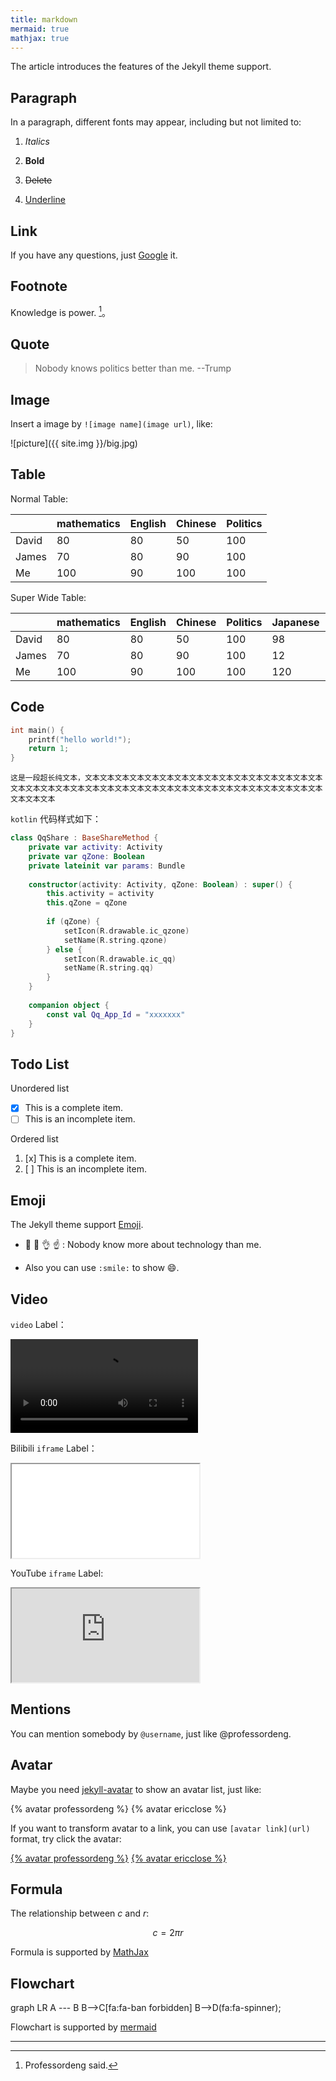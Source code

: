 ```yaml
---
title: markdown
mermaid: true
mathjax: true
---
```


The article introduces the features of the Jekyll theme support.

## Paragraph

In a paragraph, different fonts may appear, including but not limited to:

1. *Italics*

2. **Bold**

3. ~~Delete~~

4. <u>Underline</u>

## Link

If you have any questions, just [Google][google-link] it.

[google-link]: http://www.google.com/

## Footnote

Knowledge is power. [^professordeng]。

[^professordeng]: Professordeng said.

## Quote

> Nobody knows politics better than me. --Trump

## Image

Insert a image by `![image name](image url)`, like:

![picture]({{ site.img }}/big.jpg)

## Table

Normal Table:

|       | mathematics | English | Chinese | Politics |
| ----- | ----------- | ------- | ------- | -------- |
| David | 80          | 80      | 50      | 100      |
| James | 70          | 80      | 90      | 100      |
| Me    | 100         | 90      | 100     | 100      |

Super Wide Table:

|       | mathematics | English | Chinese | Politics | Japanese | python | basketball | javascript |
| ----- | ----------- | ------- | ------- | -------- | -------- | ------ | ---------- | ---------- |
| David | 80          | 80      | 50      | 100      | 98       | 100    | 99         | 1          |
| James | 70          | 80      | 90      | 100      | 12       | 90     | 88         | 2          |
| Me    | 100         | 90      | 100     | 100      | 120      | 50     | 77         | 3          |

## Code

```c
int main() {
	printf("hello world!");
	return 1;
}
```

```
这是一段超长纯文本，文本文本文本文本文本文本文本文本文本文本文本文本文本文本文本文本文本文本文本文本文本文本文本文本文本文本文本文本文本文本文本文本文本文本文本文本文本文本文本文本
```

`kotlin` 代码样式如下：

```kotlin
class QqShare : BaseShareMethod {
    private var activity: Activity
    private var qZone: Boolean
    private lateinit var params: Bundle
  
    constructor(activity: Activity, qZone: Boolean) : super() {
        this.activity = activity
        this.qZone = qZone
  
        if (qZone) {
            setIcon(R.drawable.ic_qzone)
            setName(R.string.qzone)
        } else {
            setIcon(R.drawable.ic_qq)
            setName(R.string.qq)
        }
    }
  
    companion object {
        const val Qq_App_Id = "xxxxxxx"
    }
}
```

## Todo List

Unordered list

- [x] This is a complete item.
- [ ] This is an incomplete item.

Ordered list

1. [x] This is a complete item.
2. [ ] This is an incomplete item.

## Emoji

The Jekyll theme support [Emoji](https://emojipedia.org/).

- 🙌 👐 👌 ☝ : Nobody know more about technology than me.
	
- Also you can use `:smile:` to show :smile:.

## Video

`video` Label：

<video src="https://cdn-video.xinpianchang.com/5b7fc02a84108.mp4" controls controlsList="nodownload"></video>

Bilibili `iframe` Label：

<iframe class="video" src="//player.bilibili.com/player.html?bvid=BV1ki4y1b7ge&page=1&high_quality=1&danmaku=0" allowfullscreen> </iframe>

YouTube `iframe` Label:

<iframe class="video" src="https://www.youtube.com/embed/-wFsYY71wyk" allowfullscreen></iframe>

## Mentions

You can mention somebody by `@username`, just like @professordeng.

## Avatar

Maybe you need [jekyll-avatar](https://github.com/benbalter/jekyll-avatar/) to show an avatar list, just like:

{% avatar professordeng %}
{% avatar ericclose %}

If you want to transform avatar to a link, you can use `[avatar link](url)` format, try click the avatar:

[{% avatar professordeng %}](https://github.com/professordeng)
[{% avatar ericclose %}](https://github.com/ericclose)

## Formula

The relationship between $c$ and $r$:

$$
c=2 \pi r
$$

Formula is supported by [MathJax](https://www.mathjax.org/)

## Flowchart

<div class="mermaid">
graph LR
    A --- B
    B-->C[fa:fa-ban forbidden]
    B-->D(fa:fa-spinner);
</div>

Flowchart is supported by [mermaid](https://mermaid-js.github.io/mermaid/#/)

---